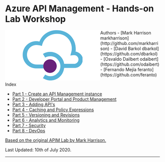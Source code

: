# Azure API Management - Hands-on Lab Workshop

<img style="float: left;" src="Images/APIM.png">
Authors
- [Mark Harrison markharrison](http://github.com/markharrison)
- [David Barkol dbarkol](https://github.com/dbarkol)
- [Osvaldo Dailbert odaibert](https://github.com/odaibert)
- [Fernando Mejía feranto](https://github.com/feranto)


Index
- [Part 1 - Create an API Management instance](apimanagement-1.md)
- [Part 2 - Developer Portal and Product Management](apimanagement-2.md)
- [Part 3 - Adding API's](apimanagement-3.md)
- [Part 4 - Caching and Policy Expressions](apimanagement-4.md)
- [Part 5 - Versioning and Revisions](apimanagement-5.md)
- [Part 6 - Analytics and Monitoring](apimanagement-6.md)
- [Part 7 - Security](apimanagement-7.md)
- [Part 8 - DevOps](apimanagement-8.md)

[Based on the original APIM Lab by Mark Harrison.](https://github.com/markharrison/Lab_APIM)

Last Updated: 10th of July 2020. 

---
